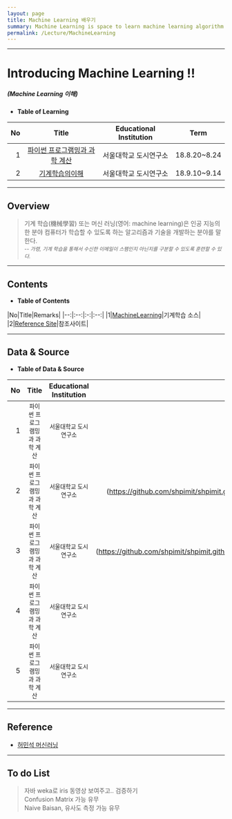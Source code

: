 ```yaml
---
layout: page
title: Machine Learning 배우기
summary: Machine Learning is space to learn machine learning algorithm & theory.
permalink: /Lecture/MachineLearning
---
```


---

<!-- $theme: gaia -->
<!-- *template: gaia -->
<!-- page_number: false -->

# Introducing Machine Learning !!
##### (Machine Learning 이해)

<!-- *template: invert -->
<!-- page_number: true -->

* **Table of Learning**

|No|Title|Educational Institution|Term|
|--:|:-:|:-:|:--:|
|1|[파이썬 프로그램밍과 과학 계산](/Lecture/MachineLearning)|서울대학교 도시연구소|18.8.20~8.24|
|2|[기계학습의이해](/Lecture/MachineLearning)|서울대학교 도시연구소|18.9.10~9.14|

---

<!-- $theme: gaia -->
<!-- page_number: true -->

## Overview

> 기계 학습(機械學習) 또는 머신 러닝(영어: machine learning)은 인공 지능의 한 분야
> 컴퓨터가 학습할 수 있도록 하는 알고리즘과 기술을 개발하는 분야를 말한다.    
> <small>-- *가령, 기계 학습을 통해서 수신한 이메일이 스팸인지 아닌지를 구분할 수 있도록 훈련할 수 있다.* </small>

---

<!-- *template: invert -->
<a name="contents"/>

## Contents

* **Table of Contents**   

|No|Title|Remarks|
|--:|:--:|:-:|:--:|
|1|[MachineLearning](#data)|기계학습 소스|
|2|[Reference Site](#reference)|참조사이트|

---

<!-- *template: invert -->
<a name="data"/>

## Data & Source

* **Table of Data & Source**   

|No|Title|Educational Institution|Source|Remarks|
|--:|:-:|:-:|:-:|:--|
|1|<small>파이썬 프로그램밍과 과학 계산</small>|<small>서울대학교 도시연구소</small>|[가우시안 소거법](https://github.com/shpimit/shpimit.github.io/tree/master/blog/MachineLearning/src/Day2_Gaussian_Elimination_example.ipynb)|Gaussian_Elimination|
|2|<small>파이썬 프로그램밍과 과학 계산</small>|<small>서울대학교 도시연구소</small>|[최소제곱법](https://github.com/shpimit/shpimit.github.io/tree/master/blog/MachineLearning/src/Day3_Least Squares and QR.ipynb)|Least Squares and QR|
|3|<small>파이썬 프로그램밍과 과학 계산</small>|<small>서울대학교 도시연구소</small>|[서포터벡터머신](https://github.com/shpimit/shpimit.github.io/tree/master/blog/MachineLearning/src/Day4_Eigenvalues and SVD.ipynb)|SVD|
|4|<small>파이썬 프로그램밍과 과학 계산</small>|<small>서울대학교 도시연구소</small>|[KNN](https://github.com/shpimit/shpimit.github.io/tree/master/blog/MachineLearning/src/Day5_KNN_example.ipynb)|KNN|
|5|<small>파이썬 프로그램밍과 과학 계산</small>|<small>서울대학교 도시연구소</small>|[PCA](https://github.com/shpimit/shpimit.github.io/tree/master/blog/MachineLearning/src/Day5_PCA_example.ipynb)|PCA|

---

<!-- *template: invert -->
<a name="site"/>

## Reference

* [허민석 머신러닝](https://youtu.be/hO9SVW6nnhM)

---

<!-- *template: invert -->
<a name="machine"/>

## To do List

> 자바 weka로  iris 동영상 보여주고.. 검증하기  
> Confusion Matrix 가능 유무  
> Naive Baisan, 유사도 측정 가능 유무  